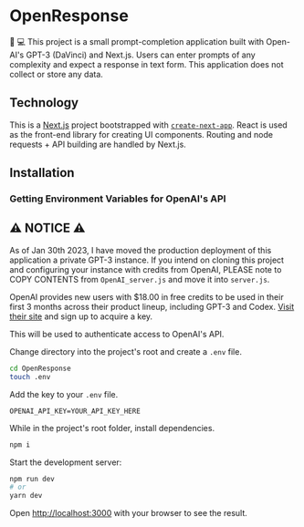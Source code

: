 # OpenResponse

🧠 💻 This project is a small prompt-completion application built with Open-AI's GPT-3 (DaVinci) and Next.js. Users can enter prompts of any complexity and expect a response in text form. This application does not collect or store any data.

## Technology

This is a [Next.js](https://nextjs.org/) project bootstrapped with [`create-next-app`](https://github.com/vercel/next.js/tree/canary/packages/create-next-app). React is used as the front-end library for creating UI components. Routing and node requests + API building are handled by Next.js. 

## Installation

### Getting Environment Variables for OpenAI's API

## ⚠️ NOTICE ⚠️
As of Jan 30th 2023, I have moved the production deployment of this application a private GPT-3 instance. If you intend on cloning this project and configuring your instance with credits from OpenAI, PLEASE note to COPY CONTENTS from `OpenAI_server.js` and move it into `server.js`. 

OpenAI provides new users with $18.00 in free credits to be used in their first 3 months across their product lineup, including GPT-3 and Codex. [Visit their site](https://openai.com/api/) and sign up to acquire a key.

This will be used to authenticate access to OpenAI's API.

Change directory into the project's root and create a `.env` file.

```bash
cd OpenResponse
touch .env
```

Add the key to your `.env` file.

```
OPENAI_API_KEY=YOUR_API_KEY_HERE
```

While in the project's root folder, install dependencies.

```bash
npm i
```

Start the development server:

```bash
npm run dev
# or
yarn dev
```

Open [http://localhost:3000](http://localhost:3000) with your browser to see the result.
